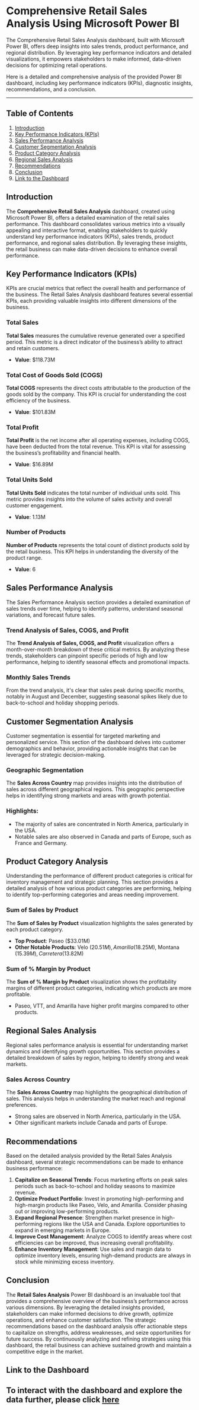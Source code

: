 # Comprehensive Retail Sales Analysis Using Microsoft Power BI
The Comprehensive Retail Sales Analysis dashboard, built with Microsoft Power BI, offers deep insights into sales trends, product performance, and regional distribution. By leveraging key performance indicators and detailed visualizations, it empowers stakeholders to make informed, data-driven decisions for optimizing retail operations.

Here is a detailed and comprehensive analysis of the provided Power BI dashboard, including key performance indicators (KPIs), diagnostic insights, recommendations, and a conclusion.

---

## Table of Contents
1. [Introduction](#introduction)
2. [Key Performance Indicators (KPIs)](#key-performance-indicators-kpis)
3. [Sales Performance Analysis](#sales-performance-analysis)
4. [Customer Segmentation Analysis](#customer-segmentation-analysis)
5. [Product Category Analysis](#product-category-analysis)
6. [Regional Sales Analysis](#regional-sales-analysis)
7. [Recommendations](#recommendations)
8. [Conclusion](#conclusion)
9. [Link to the Dashboard](#LINK)

## Introduction
The **Comprehensive Retail Sales Analysis** dashboard, created using Microsoft Power BI, offers a detailed examination of the retail sales performance. This dashboard consolidates various metrics into a visually appealing and interactive format, enabling stakeholders to quickly understand key performance indicators (KPIs), sales trends, product performance, and regional sales distribution. By leveraging these insights, the retail business can make data-driven decisions to enhance overall performance.

## Key Performance Indicators (KPIs)
KPIs are crucial metrics that reflect the overall health and performance of the business. The Retail Sales Analysis dashboard features several essential KPIs, each providing valuable insights into different dimensions of the business.

### Total Sales
**Total Sales** measures the cumulative revenue generated over a specified period. This metric is a direct indicator of the business’s ability to attract and retain customers.

- **Value**: $118.73M

### Total Cost of Goods Sold (COGS)
**Total COGS** represents the direct costs attributable to the production of the goods sold by the company. This KPI is crucial for understanding the cost efficiency of the business.

- **Value**: $101.83M

### Total Profit
**Total Profit** is the net income after all operating expenses, including COGS, have been deducted from the total revenue. This KPI is vital for assessing the business’s profitability and financial health.

- **Value**: $16.89M

### Total Units Sold
**Total Units Sold** indicates the total number of individual units sold. This metric provides insights into the volume of sales activity and overall customer engagement.

- **Value**: 1.13M

### Number of Products
**Number of Products** represents the total count of distinct products sold by the retail business. This KPI helps in understanding the diversity of the product range.

- **Value**: 6

## Sales Performance Analysis
The Sales Performance Analysis section provides a detailed examination of sales trends over time, helping to identify patterns, understand seasonal variations, and forecast future sales.

### Trend Analysis of Sales, COGS, and Profit
The **Trend Analysis of Sales, COGS, and Profit** visualization offers a month-over-month breakdown of these critical metrics. By analyzing these trends, stakeholders can pinpoint specific periods of high and low performance, helping to identify seasonal effects and promotional impacts.

### Monthly Sales Trends
From the trend analysis, it's clear that sales peak during specific months, notably in August and December, suggesting seasonal spikes likely due to back-to-school and holiday shopping periods.

## Customer Segmentation Analysis
Customer segmentation is essential for targeted marketing and personalized service. This section of the dashboard delves into customer demographics and behavior, providing actionable insights that can be leveraged for strategic decision-making.

### Geographic Segmentation
The **Sales Across Country** map provides insights into the distribution of sales across different geographical regions. This geographic perspective helps in identifying strong markets and areas with growth potential.

### Highlights:
- The majority of sales are concentrated in North America, particularly in the USA.
- Notable sales are also observed in Canada and parts of Europe, such as France and Germany.

## Product Category Analysis
Understanding the performance of different product categories is critical for inventory management and strategic planning. This section provides a detailed analysis of how various product categories are performing, helping to identify top-performing categories and areas needing improvement.

### Sum of Sales by Product
The **Sum of Sales by Product** visualization highlights the sales generated by each product category.

- **Top Product**: Paseo ($33.01M)
- **Other Notable Products**: Velo ($20.51M), Amarilla ($18.25M), Montana ($15.39M), Carretera ($13.82M)

### Sum of % Margin by Product
The **Sum of % Margin by Product** visualization shows the profitability margins of different product categories, indicating which products are more profitable.

- Paseo, VTT, and Amarilla have higher profit margins compared to other products.

## Regional Sales Analysis
Regional sales performance analysis is essential for understanding market dynamics and identifying growth opportunities. This section provides a detailed breakdown of sales by region, helping to identify strong and weak markets.

### Sales Across Country
The **Sales Across Country** map highlights the geographical distribution of sales. This analysis helps in understanding the market reach and regional preferences.

- Strong sales are observed in North America, particularly in the USA.
- Other significant markets include Canada and parts of Europe.

## Recommendations
Based on the detailed analysis provided by the Retail Sales Analysis dashboard, several strategic recommendations can be made to enhance business performance:

1. **Capitalize on Seasonal Trends**: Focus marketing efforts on peak sales periods such as back-to-school and holiday seasons to maximize revenue.
2. **Optimize Product Portfolio**: Invest in promoting high-performing and high-margin products like Paseo, Velo, and Amarilla. Consider phasing out or improving low-performing products.
3. **Expand Regional Presence**: Strengthen market presence in high-performing regions like the USA and Canada. Explore opportunities to expand in emerging markets in Europe.
4. **Improve Cost Management**: Analyze COGS to identify areas where cost efficiencies can be improved, thus increasing overall profitability.
5. **Enhance Inventory Management**: Use sales and margin data to optimize inventory levels, ensuring high-demand products are always in stock while minimizing excess inventory.

## Conclusion
The **Retail Sales Analysis** Power BI dashboard is an invaluable tool that provides a comprehensive overview of the business’s performance across various dimensions. By leveraging the detailed insights provided, stakeholders can make informed decisions to drive growth, optimize operations, and enhance customer satisfaction. The strategic recommendations based on the dashboard analysis offer actionable steps to capitalize on strengths, address weaknesses, and seize opportunities for future success. By continuously analyzing and refining strategies using this dashboard, the retail business can achieve sustained growth and maintain a competitive edge in the market.

## Link to the Dashboard

To interact with the dashboard and explore the data further, please click [here](https://app.powerbi.com/links/Hg_oOgRQrH?ctid=009f81a6-c776-4a98-b42c-0951ae796d92&pbi_source=linkShare) 
---

